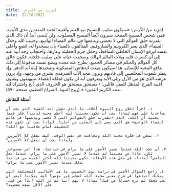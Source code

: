 ```yaml
---
title:  لمزيد من الدرس
date:  22/10/2021
---
```


لِمَزِيد مِنْ الدَّرس: «سيكون صليب المسيح نبع العلم وأغنية الحمد للمفتدين مدى الأبدية. ففي شخص المسيح الممجد سيرون أَيْضاً المسيح المصلوب. ولن يُنسى أبدا أن ذاك الذي بقدرته خلق العوالم التي لا تحصى ويدعمها في عالم الفضاء الواسع، وحبيب الله وجلال السماء، الذي يسر الكروبيم والساروفيم، المتألقون بالضياء بأن يسجدوا له، اتضع وأخلى نفسه ليرفع الإنسان الخاطئ الساقط، وحمل جرم الخطيئة وعارها، واحتجاب وجه أبيه عنه إلى أن كسرت قلبه ويلات العالم الهالك وسحقت حياته على صليب جلجثة. فكون خالق كل العوالم والحكَم في مصائر الجميع، يطرح عنه مجده ويضع نفسه مدفوعا إلى ذلك بدافع المحبة للإنسان، هذا سيكون مبعث اندهاش المسكونة وتمجيدها إياه أبد الدهر. وإذ ينظر شعوب المخلصين إلى فاديهم ويرون مجد الآب السرمدي يشرق من وجهه، وإذ يرون عرشه الذي هو من الأزل وإلى الأبد ويعرفون أنه لن يكون لملكه انقضاء، سيهتفون ويغنون أغنية الفرح المذهل للعقل قائلين: ‹ مستحق مستحق هو الخروف الذي ذُبح واشترانا لله بدمه الكريم الثمين› » (روح النبوة، الصراع العظيم، صفحة ٥٩٠).

**أسئلة للنقاش**

`١. اقرأ إعلان روح النبوة أعلاه. ما الذي تقول إنه الشيء الذي يجب أن يساعدنا على فهم لماذا يجب أن تكون محبتنا لله أعظم محبة لدينا؟ فكر فيما يعنيه أن الله، الذي «بقدرته خلق العوالم التي لا تحصى ويدعمها في عالم الفضاء الواسع» هو الذي مضى إلى الصليب من أجلنا. لماذا يجب أن تكون هذه الحقيقة أساس علاقتنا مع الله؟`

`٢. تمعن في فكرة محبة الله ومخافته في نفس الوقت. كيف نفعل كلا الأمرين، ولماذا يجب أن نفعل كلا الأمرين؟`

`٣. أن تحب الله عندما تسير الأمور على ما يرام في حياتنا، هذا أمر مستوعب. لكن، ماذا عن محبتنا له عندما لا تسير الأمور على ما يرام، عندما تحلّ المآسي؟ لماذا، في مثل هذه الأوقات، تكون محبتنا لله أكثر أهمية من قيامنا بذلك عندما تسير الأمور على ما يرام؟`

`٤. راجع السؤال الأخير في دراسة يوم الخميس. ما هي الأساليب المختلفة التي يمكنك اتباعها في شرح معنى محبة الله لشخص غير مؤمن؟ كيف يمكننا كبشر أن نحب شخصًا لم نره جسديًا من قبل؟ لماذا لا يهم أننا لم نرَ الله أبدًا من قبل، على الأقل بصفة شخصية؟`